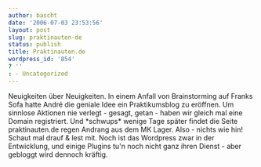 ```yaml
---
author: bascht
date: '2006-07-03 23:53:56'
layout: post
slug: praktinauten-de
status: publish
title: Praktinauten.de
wordpress_id: '854'
? ''
: - Uncategorized
---
```


Neuigkeiten über Neuigkeiten. In einem Anfall von Brainstorming auf
Franks Sofa hatte André die geniale Idee ein Praktikumsblog zu
eröffnen. Um sinnlose Aktionen nie verlegt - gesagt, getan - haben
wir gleich mal eine Domain registriert. Und \*schwups\* wenige Tage
später findet die Seite praktinauten.de regen Andrang aus dem MK
Lager. Also - nichts wie hin! Schaut mal drauf & lest mit. Noch ist
das Wordpress zwar in der Entwicklung, und einige Plugins tu'n noch
nicht ganz ihren Dienst - aber gebloggt wird dennoch kräftig.


